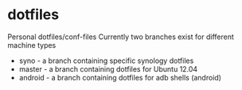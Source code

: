 dotfiles
========

Personal dotfiles/conf-files
Currently two branches exist for different machine types

* syno - a branch containing specific synology dotfiles
* master - a branch containing dotfiles for Ubuntu 12.04
* android - a branch containing dotfiles for adb shells (android)

